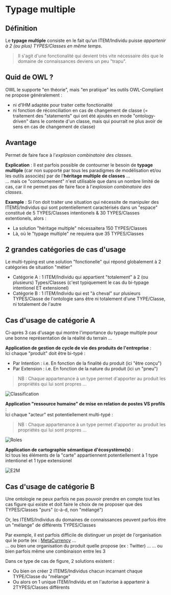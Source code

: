 Typage multiple
==

Définition
-
Le __typage multiple__ consiste en le fait qu’un ITEM/Individu puisse _appartenir à 2 (ou plus) TYPES/Classes en même temps_.     
> Il s'agit d'une fonctionalité qui devient très vite nécessaire dès que le domaine de connaissances deviens un peu "trapu".

Quid de OWL ?
-
OWL le supporte "en théorie", mais "en pratique" les outils OWL-Compliant ne propose généralement : 
   - ni d’IHM adaptée pour traiter cette fonctionalité
   - ni fonction de réconciliation en cas de changement de classe (= traitement des "statements" qui ont été ajoutés en mode "ontology-driven" dans le contexte d'un classe, mais qui pourrait ne plus avoir de sens en cas de changement de classe)

Avantage
-
Permet de faire face à l'_explosion combinatoire des classes_.

__Explication__ : 
Il est parfois possible de contourner le besoin de __typage multiple__ (car non supporté par tous les paradigmes de modélisation et/ou les outils associés) par de l'__héritage multiple de classes__ ...    
... mais ce "contournement" n'est utilisable que dans un nombre limité de cas, car il ne permet pas de faire face à l'_explosion combinatoire des classes_.

__Example__ :
Si l'on doit traiter une situation qui nécessite de manipuler des ITEMS/Individus qui sont potentiellement caractérisés dans un "espace" constitué de 5 TYPES/Classes intentionels & 30 TYPES/Classes extentionels, alors :
* La solution "héritage multiple" nécessaitera 150 TYPES/Classes
* Là, où le "typage multiple" ne requiera que 35 TYPES/Classes

2 grandes catégories de cas d'usage
-
Le multi-typing est une solution "fonctionelle" qui répond globalement à 2 catégories de situation "métier"
* Catégorie A : 1 ITEM/Individu qui appartient "totalement" à 2 (ou plusieurs) Types/Classes (c'est typiquement le cas du bi-typage intentionel ET extensionel)
* Catégorie B : 1 ITEM/Individu qui est "à cheval" sur plusieurs TYPES/Classe de l'ontologie sans être ni totalement d'une TYPE/Classe, ni totalement de l'autre


Cas d'usage de catégorie A
-
Ci-après 3 cas d'usage qui montre l'importance du typage multiple pour une bonne représentation de la réalité du terrain ...  

__Application de gestion de cycle de vie des produits de l'entreprise__ :      
Ici chaque "produit" doit être bi-typé :
* Par Intention : i.e. En fonction de la finalité du produit (ici "être conçu")
* Par Extension : i.e. En fonction de la nature du produit (ici un "pneu")
> NB : Chaque appartenance à un type permet d'apporter au produit les propriétés qui lui sont propres ...

![Classification](https://github.com/iPlumb3r/KeQuarks/blob/master/images/Multi-Typing_Classification.png)


__Application "ressource humaine" de mise en relation de postes VS profils__ :    
Ici chaque "acteur" est potentiellement multi-typé :
> NB : Chaque appartenance à un type permet d'apporter au produit les propriétés qui lui sont propres ...

![Roles](https://github.com/iPlumb3r/KeQuarks/blob/master/images/Multi-Typing_Roles.png)

__Application de cartographie sémantique d'écosystème(s)__ :   
Ici tous les éléments de la "carte" appartiennent potentiellement à 1 type intentionel et 1 type extensionel

![E2M](https://github.com/iPlumb3r/KeQuarks/blob/master/images/Multi-Typing_EcosystemMapping.png)

Cas d'usage de catégorie B
-
Une ontologie ne peux parfois ne pas pouvoir prendre en compte tout les cas figure qui existe et doit faire le choix de ne proposer que des TYPES/Classes "purs" (c-à-d, non "mélangé")

Or, les ITEMS/Individus du domaines de connaissances peuvent parfois être un "mélange" de différents TYPES/Classes

Par exemple, il est parfois difficile de distinguer un projet de l'organisation qui le porte (ex : <a href="http://metacurrency.org/">MetaCurrency</a> ...   
... ou bien une organisation du produit quelle propose (ex : Twitter) ...
... ou bien parfois même une combinaison entre les 3

Dans ce type de cas de figure, 2 solutions existent :
* Ou bien on créer 2 ITEMS/Individus chacun incarnant chaque TYPE/Classe du "mélange" 
* Ou alors on 1 unique ITEM/Individu et on l'autorise à appartenir à 2TYPES/Classes différents



